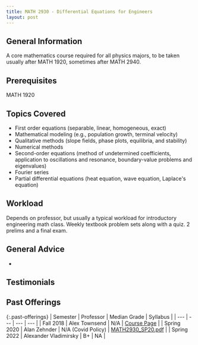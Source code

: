 ```yaml
---
title: MATH 2930 - Differential Equations for Engineers
layout: post
---
```


<link rel="stylesheet" href="/main.css">

## General Information

A core mathematics course required for all physics majors, to be taken usually after MATH 1920, sometimes after MATH 2940.

## Prerequisites

MATH 1920

## Topics Covered

  - First order equations (separable, linear, homogeneous, exact)
  - Mathematical modeling (e.g., population growth, terminal velocity)
  - Qualitative methods (slope fields, phase plots, equilibria, and stability)
  - Numerical methods
  - Second-order equations (method of undetermined coefficients, application to oscillations and resonance, boundary-value problems and eigenvalues)
  - Fourier series
  - Partial differential equations (heat equation, wave equation, Laplace's equation)

## Workload
Depends on professor, but usually a typical workload for introductory engineering math class. Weekly textbook problem sets along with a quiz. 2 prelims and a final exam.


## General Advice
  - 

## Testimonials



## Past Offerings

{:.past-offerings}
| Semester | Professor | Median Grade | Syllabus |
| --- | --- | --- | --- |
| Fall 2018 | Alex Townsend | N/A | [Course Page](https://pi.math.cornell.edu/~aniepla/FA18Math2930.html) |
| Spring 2020 | Alan Zehnder | N/A (Covid Policy) | <a href="/syllabi/MATH2930_SP20.pdf">MATH2930_SP20.pdf</a> |
| Spring 2022 | Alexander Vladimirsky | B+ | NA |


